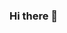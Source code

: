 ### Hi there 👋

<!--


Hi 👋, I'm Tamara Koliada
A passionate Data Scientist and Open Source contributor
image

tomkaX aws git react java flinks R II nodejs python

👨‍💻 All of my projects are available here

💬 Ask me about anything

📫 How to reach me tomacolyada@gmail.com

tomkaX

https://www.linkedin.com/in/tomakoliada/ https://www.facebook.com/tomkka https://www.instagram.com/tomkamk/ https://twitter.com/T0MKA
